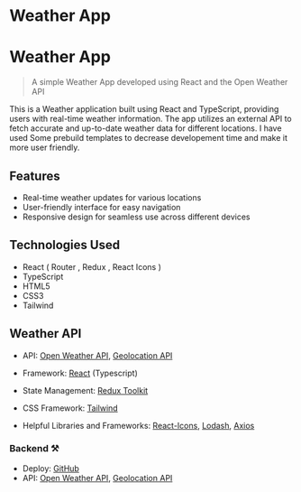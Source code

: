 # Weather App 

# Weather App 

> A simple Weather App developed using React and the Open Weather API


This is a Weather application built using React and TypeScript, providing users with real-time weather information. The app utilizes an external API to fetch accurate and up-to-date weather data for different locations.
I have used Some prebuild templates to decrease developement time and make it more user friendly. 

## Features

- Real-time weather updates for various locations
- User-friendly interface for easy navigation
- Responsive design for seamless use across different devices


## Technologies Used

- React ( Router , Redux , React Icons )
- TypeScript
- HTML5
- CSS3
- Tailwind
  

## Weather API 
- API: [Open Weather API](https://openweathermap.org/), [Geolocation API](https://developer.mozilla.org/en-US/docs/Web/API/Geolocation_API)



- Framework: [React](https://reactjs.org/) (Typescript)
- State Management: [Redux Toolkit](https://redux-toolkit.js.org/)
- CSS Framework: [Tailwind](https://tailwindcss.com/)
- Helpful Libraries and Frameworks: [React-Icons](https://react-icons.github.io/react-icons/), [Lodash](https://lodash.com/), [Axios](https://axios-http.com/docs/intro)

### Backend ⚒️

- Deploy: [GitHub](https://github.com/)
- API: [Open Weather API](https://openweathermap.org/), [Geolocation API](https://developer.mozilla.org/en-US/docs/Web/API/Geolocation_API)
